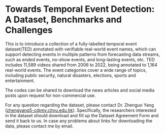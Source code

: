 # Towards Temporal Event Detection: A Dataset, Benchmarks and Challenges

This is to introduce a collection of a fully-labelled temporal event dataset(TED) annotated with verifiable real-world event names, which can support detecting events in multiple patterns from forecasting data streams, such as ended events, no-show events, and long-lasting events, etc. TED includes 11,589 videos shared from 2006 to 2022, being annotated to 1,164 real-world events. The event categories cover a wide range of topics, including public security, natural disasters, elections, sports and entertainment.

The codes can be shared to download the news articles and social media posts upon request for non-commercial use. 

For any question regarding the dataset, please contact Dr. Zhenguo Yang (zhengyang5-c@my.cityu.edu.hk). Specifically, the researchers interested in the dataset should download and fill up the Dataset Agreement Form and send it back to us. In case any problems about links for downloading the data, please contact me by email.
